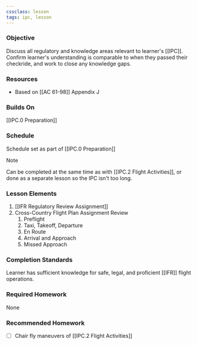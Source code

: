 ```yaml
---
cssclass: lesson
tags: ipc, lesson
---
```

### Objective
Discuss all regulatory and knowledge areas relevant to learner's [[IPC]]. Confirm learner's understanding is comparable to when they passed their checkride, and work to close any knowledge gaps.

### Resources
- Based on [[AC 61-98]] Appendix J

### Builds On
[[IPC.0 Preparation]]

### Schedule
Schedule set as part of [[IPC.0 Preparation]]

> [!note] 
> Can be completed at the same time as with [[IPC.2 Flight Activities]], or done as a separate lesson so the IPC isn't too long.

### Lesson Elements
1. [[IFR Regulatory Review Assignment]]
2. Cross-Country Flight Plan Assignment Review
	1. Preflight
	2. Taxi, Takeoff, Departure
	3. En Route
	4. Arrival and Approach
	5. Missed Approach

### Completion Standards
Learner has sufficient knowledge for safe, legal, and proficient [[IFR]] flight operations.
 
### Required Homework
None

### Recommended Homework 
- [ ] Chair fly maneuvers of [[IPC.2 Flight Activities]]